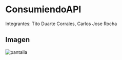 # ConsumiendoAPI
Integrantes: Tito Duarte Corrales, Carlos Jose Rocha
## Imagen
![pantalla](https://user-images.githubusercontent.com/38440645/55179340-d6864980-514c-11e9-9a25-4311fe424c02.PNG)
